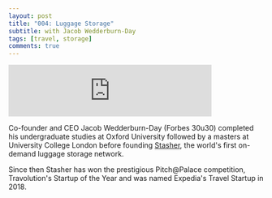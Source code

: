 ```yaml
---
layout: post
title: "004: Luggage Storage"
subtitle: with Jacob Wedderburn-Day
tags: [travel, storage]
comments: true
---
```


<iframe src="https://anchor.fm/herethefuture/embed/episodes/004-Luggage-Storage---Jacob-Wedderburn-Day-ek11t6" height="102px" width="400px" frameborder="0" scrolling="no"></iframe>

Co-founder and CEO Jacob Wedderburn-Day (Forbes 30u30) completed his undergraduate studies at Oxford University followed by a masters at University College London before founding [Stasher](https://stasher.com/), the world's first on-demand luggage storage network.

Since then Stasher has won the prestigious Pitch@Palace competition, Travolution's Startup of the Year and was named Expedia's Travel Startup in 2018.